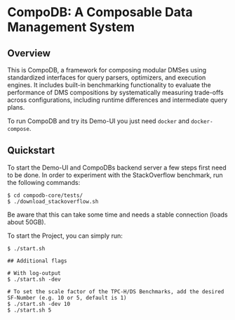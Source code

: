# CompoDB: A Composable Data Management System

## Overview
This is CompoDB, a framework for composing modular DMSes
using standardized interfaces for query parsers, optimizers, and
execution engines. It includes built-in benchmarking functionality 
to evaluate the performance of DMS compositions by
systematically measuring trade-offs across configurations, including 
runtime differences and intermediate query plans. 

To run CompoDB and try its Demo-UI you just need `docker` and `docker-compose`. 

## Quickstart

To start the Demo-UI and CompoDBs backend server a few steps first need to be done. In order to experiment 
with the StackOverflow benchmark, run the following commands:

```
$ cd compodb-core/tests/
$ ./download_stackoverflow.sh
```
Be aware that this can take some time and needs a stable connection (loads about 50GB).

To start the Project, you can simply run:
```
$ ./start.sh

## Additional flags

# With log-output
$ ./start.sh -dev

# To set the scale factor of the TPC-H/DS Benchmarks, add the desired SF-Number (e.g. 10 or 5, default is 1)
$ ./start.sh -dev 10
$ ./start.sh 5
```
